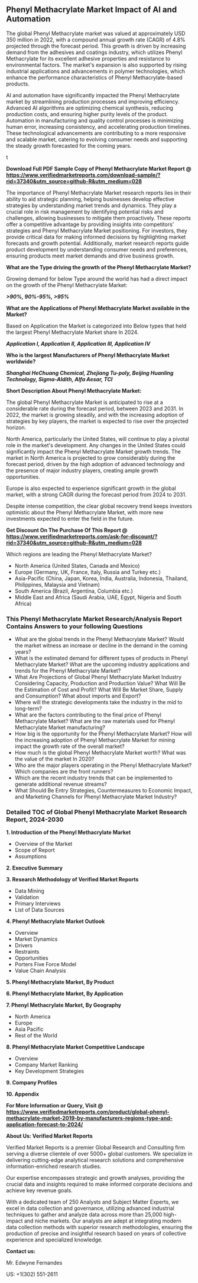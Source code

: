 <h2>Phenyl Methacrylate Market Impact of AI and Automation</h2><p>The global Phenyl Methacrylate market was valued at approximately USD 350 million in 2022, with a compound annual growth rate (CAGR) of 4.8% projected through the forecast period. This growth is driven by increasing demand from the adhesives and coatings industry, which utilizes Phenyl Methacrylate for its excellent adhesive properties and resistance to environmental factors. The market's expansion is also supported by rising industrial applications and advancements in polymer technologies, which enhance the performance characteristics of Phenyl Methacrylate-based products.</p><p>AI and automation have significantly impacted the Phenyl Methacrylate market by streamlining production processes and improving efficiency. Advanced AI algorithms are optimizing chemical synthesis, reducing production costs, and ensuring higher purity levels of the product. Automation in manufacturing and quality control processes is minimizing human error, increasing consistency, and accelerating production timelines. These technological advancements are contributing to a more responsive and scalable market, catering to evolving consumer needs and supporting the steady growth forecasted for the coming years.</p>t</p><p id="" class=""><strong>Download Full PDF Sample Copy of Phenyl Methacrylate Market Report @ <a href="https://www.verifiedmarketreports.com/download-sample/?rid=37340&utm_source=github-R&utm_medium=028" target="_blank">https://www.verifiedmarketreports.com/download-sample/?rid=37340&utm_source=github-R&utm_medium=028</a></strong></p><p>The importance of&nbsp;Phenyl Methacrylate Market research reports lies in their ability to aid strategic planning, helping businesses develop effective strategies by understanding market trends and dynamics. They play a crucial role in risk management by identifying potential risks and challenges, allowing businesses to mitigate them proactively. These reports offer a competitive advantage by providing insights into competitors' strategies and Phenyl Methacrylate Market positioning. For investors, they provide critical data for making informed decisions by highlighting market forecasts and growth potential. Additionally, market research reports guide product development by understanding consumer needs and preferences, ensuring products meet market demands and drive business growth.</p><p><strong>What are the&nbsp;Type driving the growth of the Phenyl Methacrylate Market?</strong></p><p id="" class="">Growing demand for below Type around the world has had a direct impact on the growth of the Phenyl Methacrylate Market:</p><em><strong>>90%, 90%-95%, >95%</strong></em></p><strong>What are the&nbsp;Applications&nbsp;of Phenyl Methacrylate Market available in the Market?</strong></p><p id="" class="">Based on Application the Market is categorized into Below types that held the largest Phenyl Methacrylate Market share In 2024.</p><em><strong>Application I, Application II, Application III, Application IV</strong></em></p><strong>Who is the largest Manufacturers of Phenyl Methacrylate Market worldwide?</strong></p><p><em><strong>Shanghai HeChuang Chemical, Zhejiang Tu-poly, Beijing Huanling Technology, Sigma-Aldith, Alfa Aesar, TCI</strong></em></p><p id="" class=""><strong>Short Description About Phenyl Methacrylate Market:</strong></p><p>The global Phenyl Methacrylate Market is anticipated to rise at a considerable rate during the forecast period, between 2023 and 2031. In 2022, the market is growing steadily, and with the increasing adoption of strategies by key players, the market is expected to rise over the projected horizon.</p><p>North America, particularly the United States, will continue to play a pivotal role in the market's development. Any changes in the United States could significantly impact the Phenyl Methacrylate Market growth trends. The market in North America is projected to grow considerably during the forecast period, driven by the high adoption of advanced technology and the presence of major industry players, creating ample growth opportunities.</p><p>Europe is also expected to experience significant growth in the global market, with a strong CAGR during the forecast period from 2024 to 2031.</p><p>Despite intense competition, the clear global recovery trend keeps investors optimistic about the Phenyl Methacrylate Market, with more new investments expected to enter the field in the future.</p><p id="" class=""><strong>Get Discount On The Purchase Of This Report @ <a href="https://www.verifiedmarketreports.com/ask-for-discount/?rid=37340&utm_source=github-R&utm_medium=028" target="_blank">https://www.verifiedmarketreports.com/ask-for-discount/?rid=37340&utm_source=github-R&utm_medium=028</a></strong></p>Which regions are leading the Phenyl Methacrylate Market?</p><ul><li>North America (United States, Canada and Mexico)</li><li>Europe (Germany, UK, France, Italy, Russia and Turkey etc.)</li><li>Asia-Pacific (China, Japan, Korea, India, Australia, Indonesia, Thailand, Philippines, Malaysia and Vietnam)</li><li>South America (Brazil, Argentina, Columbia etc.)</li><li>Middle East and Africa (Saudi Arabia, UAE, Egypt, Nigeria and South Africa)</li></ul><h3 id="" class="">This Phenyl Methacrylate Market Research/Analysis Report Contains Answers to your following Questions</h3><ul><li>What are the global trends in the Phenyl Methacrylate Market? Would the market witness an increase or decline in the demand in the coming years?</li><li>What is the estimated demand for different types of products in Phenyl Methacrylate Market? What are the upcoming industry applications and trends for the Phenyl Methacrylate Market?</li><li>What Are Projections of Global Phenyl Methacrylate Market Industry Considering Capacity, Production and Production Value? What Will Be the Estimation of Cost and Profit? What Will Be Market Share, Supply and Consumption? What about imports and Export?</li><li>Where will the strategic developments take the industry in the mid to long-term?</li><li>What are the factors contributing to the final price of Phenyl Methacrylate Market? What are the raw materials used for Phenyl Methacrylate Market manufacturing?</li><li>How big is the opportunity for the Phenyl Methacrylate Market? How will the increasing adoption of Phenyl Methacrylate Market for mining impact the growth rate of the overall market?</li><li>How much is the global Phenyl Methacrylate Market worth? What was the value of the market In 2020?</li><li>Who are the major players operating in the Phenyl Methacrylate Market? Which companies are the front runners?</li><li>Which are the recent industry trends that can be implemented to generate additional revenue streams?</li><li>What Should Be Entry Strategies, Countermeasures to Economic Impact, and Marketing Channels for Phenyl Methacrylate Market Industry?</li></ul><h3 id="" class="">Detailed TOC of Global Phenyl Methacrylate Market Research Report, 2024-2030</h3><p id="" class=""><strong>1. Introduction of the Phenyl Methacrylate Market</strong></p><ul><li>Overview of the Market</li><li>Scope of Report</li><li>Assumptions</li></ul><p id="" class=""><strong>2. Executive Summary</strong></p><p id="" class=""><strong>3. Research Methodology of Verified Market Reports</strong></p><ul><li>Data Mining</li><li>Validation</li><li>Primary Interviews</li><li>List of Data Sources</li></ul><p id="" class=""><strong>4. Phenyl Methacrylate Market Outlook</strong></p><ul><li>Overview</li><li>Market Dynamics</li><li>Drivers</li><li>Restraints</li><li>Opportunities</li><li>Porters Five Force Model</li><li>Value Chain Analysis</li></ul><p id="" class=""><strong>5. Phenyl Methacrylate Market, By Product</strong></p><p id="" class=""><strong>6. Phenyl Methacrylate Market, By Application</strong></p><p id="" class=""><strong>7. Phenyl Methacrylate Market, By Geography</strong></p><ul><li>North America</li><li>Europe</li><li>Asia Pacific</li><li>Rest of the World</li></ul><p id="" class=""><strong>8. Phenyl Methacrylate Market Competitive Landscape</strong></p><ul><li>Overview</li><li>Company Market Ranking</li><li>Key Development Strategies</li></ul><p id="" class=""><strong>9. Company Profiles</strong></p><p id="" class=""><strong>10. Appendix</strong></p><p id="" class=""><strong>For More Information or Query, Visit @ <a href="https://www.verifiedmarketreports.com/product/global-phenyl-methacrylate-market-2019-by-manufacturers-regions-type-and-application-forecast-to-2024/" target="_blank">https://www.verifiedmarketreports.com/product/global-phenyl-methacrylate-market-2019-by-manufacturers-regions-type-and-application-forecast-to-2024/</a></strong></p><p id="" class=""><strong>About Us: Verified Market Reports</strong></p><p id="" class="">Verified Market Reports is a premier Global Research and Consulting firm serving a diverse clientele of over 5000+ global customers. We specialize in delivering cutting-edge analytical research solutions and comprehensive information-enriched research studies.</p><p id="" class="">Our expertise encompasses strategic and growth analyses, providing the crucial data and insights required to make informed corporate decisions and achieve key revenue goals.</p><p id="" class="">With a dedicated team of 250 Analysts and Subject Matter Experts, we excel in data collection and governance, utilizing advanced industrial techniques to gather and analyze data across more than 25,000 high-impact and niche markets. Our analysts are adept at integrating modern data collection methods with superior research methodologies, ensuring the production of precise and insightful research based on years of collective experience and specialized knowledge.</p><p id="" class=""><strong>Contact us:</strong></p><p id="" class="">Mr. Edwyne Fernandes</p><p id="" class="">US: +1(302) 551-2611</p>